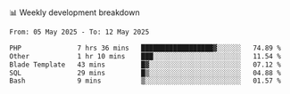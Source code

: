 📊 Weekly development breakdown
<!--START_SECTION:waka-->

```txt
From: 05 May 2025 - To: 12 May 2025

PHP              7 hrs 36 mins   ██████████████████▓░░░░░░   74.89 %
Other            1 hr 10 mins    ███░░░░░░░░░░░░░░░░░░░░░░   11.54 %
Blade Template   43 mins         █▓░░░░░░░░░░░░░░░░░░░░░░░   07.12 %
SQL              29 mins         █▒░░░░░░░░░░░░░░░░░░░░░░░   04.88 %
Bash             9 mins          ▒░░░░░░░░░░░░░░░░░░░░░░░░   01.57 %
```

<!--END_SECTION:waka-->
